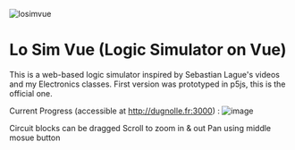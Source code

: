 ![losimvue](https://github.com/user-attachments/assets/800f7ec9-cd9a-476a-91c9-d065722bb456)
# Lo Sim Vue (Logic Simulator on Vue)

This is a web-based logic simulator inspired by Sebastian Lague's videos and my Electronics classes.
First version was prototyped in p5js, this is the official one.

Current Progress (accessible at http://dugnolle.fr:3000) :
![image](https://github.com/user-attachments/assets/efe0753a-a85b-4f87-8576-8b5be3ed82a0)

Circuit blocks can be dragged
Scroll to zoom in & out
Pan using middle mosue button
